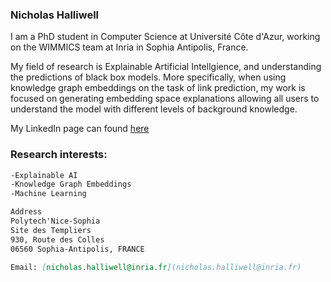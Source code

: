 ### Nicholas Halliwell

I am a PhD student in Computer Science at Université Côte d'Azur, working on the WIMMICS team at Inria in Sophia Antipolis, France.

My field of research is Explainable Artificial Intellgience, and understanding the predictions of black box models. More specifically, when using knowledge graph embeddings on the task of link prediction, my work is focused on generating embedding space explanations allowing all users to understand the model with different levels of background knowledge.

My LinkedIn page can found [here](https://www.linkedin.com/in/nicholas-halliwell-086324100/)

### Research interests:

```markdown
-Explainable AI
-Knowledge Graph Embeddings
-Machine Learning
```

```markdown
Address 
Polytech'Nice-Sophia
Site des Templiers
930, Route des Colles 
06560 Sophia-Antipolis, FRANCE

Email: [nicholas.halliwell@inria.fr](nicholas.halliwell@inria.fr)
```
